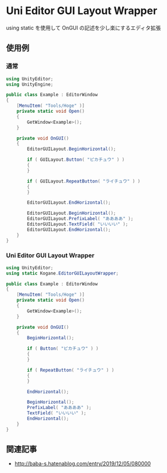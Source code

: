 ﻿# Uni Editor GUI Layout Wrapper

using static を使用して OnGUI の記述を少し楽にするエディタ拡張

## 使用例

### 通常

```cs
using UnityEditor;
using UnityEngine;

public class Example : EditorWindow
{
    [MenuItem( "Tools/Hoge" )]
    private static void Open()
    {
        GetWindow<Example>();
    }

    private void OnGUI()
    {
        EditorGUILayout.BeginHorizontal();

        if ( GUILayout.Button( "ピカチュウ" ) )
        {
        }

        if ( GUILayout.RepeatButton( "ライチュウ" ) )
        {
        }

        EditorGUILayout.EndHorizontal();

        EditorGUILayout.BeginHorizontal();
        EditorGUILayout.PrefixLabel( "ああああ" );
        EditorGUILayout.TextField( "いいいい" );
        EditorGUILayout.EndHorizontal();
    }
}
```

### Uni Editor GUI Layout Wrapper

```cs
using UnityEditor;
using static Kogane.EditorGUILayoutWrapper;

public class Example : EditorWindow
{
    [MenuItem( "Tools/Hoge" )]
    private static void Open()
    {
        GetWindow<Example>();
    }

    private void OnGUI()
    {
        BeginHorizontal();

        if ( Button( "ピカチュウ" ) )
        {
        }

        if ( RepeatButton( "ライチュウ" ) )
        {
        }

        EndHorizontal();

        BeginHorizontal();
        PrefixLabel( "ああああ" );
        TextField( "いいいい" );
        EndHorizontal();
    }
}
```

## 関連記事

* http://baba-s.hatenablog.com/entry/2019/12/05/080000